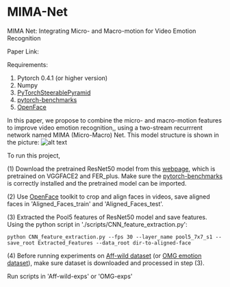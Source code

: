 # MIMA-Net
MIMA Net: Integrating Micro- and Macro-motion for Video Emotion Recognition

Paper Link:

Requirements:

1. Pytorch 0.4.1 (or higher version)
2. Numpy
3. [PyTorchSteerablePyramid](https://github.com/tomrunia/PyTorchSteerablePyramid)
4. [pytorch-benchmarks](https://github.com/albanie/pytorch-benchmarks)
5. [OpenFace](https://github.com/TadasBaltrusaitis/OpenFace)


In this paper, we propose to combine the micro- and macro-motion features to improve video emotion recognition,, using a two-stream recurrrent network named MIMA (Micro-Macro) Net. This model structure is shown in the picture:
![alt text](https://github.com/wtomin/MIMA-Net/blob/master/model.png)

To run this project, 

(1) Download the pretrained ResNet50 model from this [webpage](https://www.robots.ox.ac.uk/~albanie/pytorch-models.html), which is pretrained on VGGFACE2 and FER_plus. Make sure the [pytorch-benchmarks](https://github.com/albanie/pytorch-benchmarks) is correctly installed and the pretrained model can be imported.

(2) Use [OpenFace](https://github.com/TadasBaltrusaitis/OpenFace) toolkit to crop and align faces in videos, save aligned faces in 'Aligned_Faces_train' and 'Aligned_Faces_test'.

(3) Extracted the Pool5 features of ResNet50 model and save features. Using the python script in './scripts/CNN_feature_extraction.py':
```
python CNN_feature_extraction.py --fps 30 --layer_name pool5_7x7_s1 --save_root Extracted_Features --data_root dir-to-aligned-face
```

(4) Before running experiments on [Aff-wild dataset](https://ibug.doc.ic.ac.uk/resources/first-affect-wild-challenge/) (or [OMG emotion dataset](https://github.com/knowledgetechnologyuhh/OMGEmotionChallenge)), make sure dataset is downloaded and processed in step (3).

Run scripts in 'Aff-wild-exps' or 'OMG-exps'


